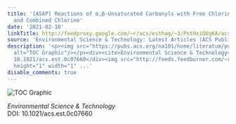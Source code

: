 ```yaml
---
title: '[ASAP] Reactions of α,β-Unsaturated Carbonyls with Free Chlorine, Free Bromine,
  and Combined Chlorine'
date: '2021-02-10'
linkTitle: http://feedproxy.google.com/~r/acs/esthag/~3/PntHxiOUgKA/acs.est.0c07660
source: 'Environmental Science & Technology: Latest Articles (ACS Publications)'
description: '<p><img src="https://pubs.acs.org/na101/home/literatum/publisher/achs/journals/content/esthag/0/esthag.ahead-of-print/acs.est.0c07660/20210210/images/medium/es0c07660_0007.gif"
  alt="TOC Graphic"/></p><div><cite>Environmental Science & Technology</cite></div><div>DOI:
  10.1021/acs.est.0c07660</div><img src="http://feeds.feedburner.com/~r/acs/esthag/~4/PntHxiOUgKA"
  height="1" width="1" ...'
disable_comments: true
---
```

<p><img src="https://pubs.acs.org/na101/home/literatum/publisher/achs/journals/content/esthag/0/esthag.ahead-of-print/acs.est.0c07660/20210210/images/medium/es0c07660_0007.gif" alt="TOC Graphic"/></p><div><cite>Environmental Science & Technology</cite></div><div>DOI: 10.1021/acs.est.0c07660</div><img src="http://feeds.feedburner.com/~r/acs/esthag/~4/PntHxiOUgKA" height="1" width="1" ...